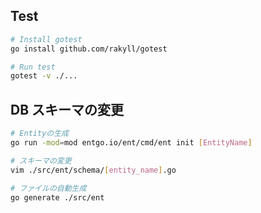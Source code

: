 ## Test

```sh
# Install gotest
go install github.com/rakyll/gotest

# Run test
gotest -v ./...
```

## DB スキーマの変更

```sh
# Entityの生成
go run -mod=mod entgo.io/ent/cmd/ent init [EntityName]

# スキーマの変更
vim ./src/ent/schema/[entity_name].go

# ファイルの自動生成
go generate ./src/ent
```
